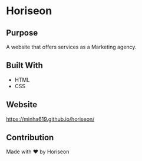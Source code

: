 # Horiseon

## Purpose
A website that offers services as a Marketing agency.

## Built With
* HTML
* CSS

## Website
https://minha619.github.io/horiseon/

## Contribution
Made with ❤️ by Horiseon
